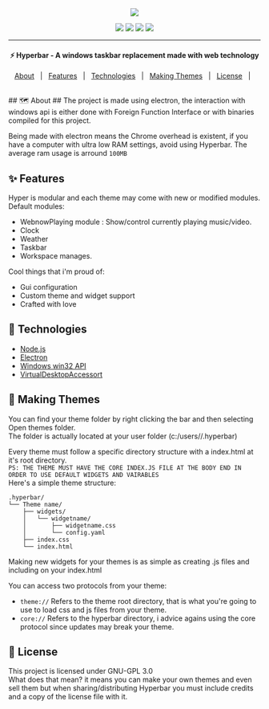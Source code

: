 <center><img src="https://i.imgur.com/W8xDQCG.png"></center>

<p>
<center>
<img src="https://img.shields.io/badge/PLATFORM-Windows%20x64-%2300A3FF?style=flat-square&logo=window"/> <img src="https://img.shields.io/discord/763847972013342740?color=%2300A9FF&label=Discord&logo=discord&logoColor=%23ffffff&style=flat-square"/> <img src="https://img.shields.io/david/nodgear/hyperbar?color=%2300A3FF&logo=npm&style=flat-square"/> <img src="https://img.shields.io/badge/CODE%20STYLE-Standard-%2300A3FF?logo=javascript&style=flat-square">
</center>
</p>
<hr>
<h4 align="center">⚡ Hyperbar - A windows taskbar replacement made with web technology</h1>
<p align="center">
  <a href="#dart-about">About</a> &#xa0; | &#xa0;
  <a href="#sparkles-features">Features</a> &#xa0; | &#xa0;
  <a href="#rocket-technologies">Technologies</a> &#xa0; | &#xa0;
  <a href="#wrench-settings">Making Themes</a> &#xa0; | &#xa0;
  <a href="#memo-license">License</a> &#xa0; | &#xa0;
</p>
<br>
## 🗺️ About ##
The project is made using electron, the interaction with windows api is either done with Foreign Function Interface or with binaries compiled for this project.

Being made with electron means the Chrome overhead is existent, if you have a computer with ultra low RAM settings, avoid using Hyperbar. The average ram usage is arround `100MB`

## ✨ Features ##
Hyper is modular and each theme may come with new or modified modules.<br>
Default modules:<br>
 - WebnowPlaying module : Show/control currently playing music/video.
 - Clock
 - Weather
 - Taskbar
 - Workspace manages.

Cool things that i'm proud of:
 - Gui configuration
 - Custom theme and widget support
 - Crafted with love

## 🚀 Technologies ##
- [Node.js](https://nodejs.org/en/)
- [Electron](https://www.electronjs.org/)
- [Windows win32 API](https://docs.microsoft.com/en-us/windows/win32/apiindex/windows-api-list)
- [VirtualDesktopAccessort](https://github.com/Ciantic/VirtualDesktopAccessor)

## 📐 Making Themes ##
You can find your theme folder by right clicking the bar and then selecting Open themes folder.<bR>
The folder is actually located at your user folder (c:/users/<your username>/.hyperbar)<br>

Every theme must follow a specific directory structure with a index.html at it's root directory.<br>
`PS: THE THEME MUST HAVE THE CORE INDEX.JS FILE AT THE BODY END IN ORDER TO USE DEFAULT WIDGETS AND VAIRABLES`<br>
Here's a simple theme structure:
```
.hyperbar/
└── Theme name/
    ├── widgets/
    │   └── widgetname/
    │       ├── widgetname.css
    │       └── config.yaml
    ├── index.css
    └── index.html
```

Making new widgets for your themes is as simple as creating .js files and including on your index.html

You can access two protocols from your theme:<br>
 - `theme://` Refers to the theme root directory, that is what you're going to use to load css and js files from your theme.
 - `core://` Refers to the hyperbar directory, i advice agains using the core protocol since updates may break your theme.

## 📝 License ##
This project is licensed under GNU-GPL 3.0<br>
What does that mean? it means you can make your own themes and even sell them but when sharing/distributing Hyperbar you must include credits and a copy of the license file with it.